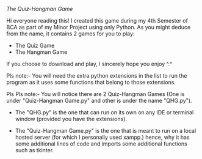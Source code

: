 *The Quiz-Hangman Game*

Hi everyone reading this!
I created this game during my 4th Semester of BCA as part of my Minor Project using only Python. As you might deduce from the name, it contains 2 games for you to play:
- The Quiz Game
- The Hangman Game

If you choose to download and play, I sincerely hope you enjoy ^.^

Pls note:- You will need the extra python extensions in the list to run the program as it uses some functions that belong to those extensions.

Pls Pls note:- You will notice there are 2 Quiz-Hangman Games (One is under "Quiz-Hangman Game.py" and other is under the name "QHG.py").

- The "QHG.py" is the one that can run on its own on any IDE or terminal window (provided you have the extensions).

- The "Quiz-Hangman Game.py" is the one that is meant to run on a local hosted server (for which I personally used xampp.) hence, why it has some additional lines
of code and imports some additional functions such as tkinter.
